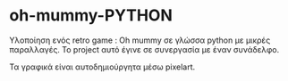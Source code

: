# oh-mummy-PYTHON

Υλοποίηση ενός retro game : Oh mummy σε γλώσσα python με μικρές παραλλαγές. Το project αυτό έγινε σε συνεργασία με έναν συνάδελφο. 

Τα γραφικά είναι αυτοδημιούργητα μέσω pixelart.
